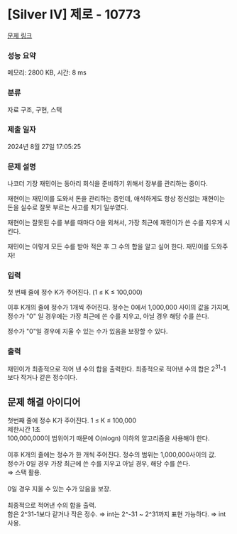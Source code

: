 # [Silver IV] 제로 - 10773 

[문제 링크](https://www.acmicpc.net/problem/10773) 

### 성능 요약

메모리: 2800 KB, 시간: 8 ms

### 분류

자료 구조, 구현, 스택

### 제출 일자

2024년 8월 27일 17:05:25

### 문제 설명

<p>나코더 기장 재민이는 동아리 회식을 준비하기 위해서 장부를 관리하는 중이다.</p>

<p>재현이는 재민이를 도와서 돈을 관리하는 중인데, 애석하게도 항상 정신없는 재현이는 돈을 실수로 잘못 부르는 사고를 치기 일쑤였다.</p>

<p>재현이는 잘못된 수를 부를 때마다 0을 외쳐서, 가장 최근에 재민이가 쓴 수를 지우게 시킨다.</p>

<p>재민이는 이렇게 모든 수를 받아 적은 후 그 수의 합을 알고 싶어 한다. 재민이를 도와주자!</p>

### 입력 

 <p>첫 번째 줄에 정수 K가 주어진다. (1 ≤ K ≤ 100,000)</p>

<p>이후 K개의 줄에 정수가 1개씩 주어진다. 정수는 0에서 1,000,000 사이의 값을 가지며, 정수가 "0" 일 경우에는 가장 최근에 쓴 수를 지우고, 아닐 경우 해당 수를 쓴다.</p>

<p>정수가 "0"일 경우에 지울 수 있는 수가 있음을 보장할 수 있다.</p>

### 출력 

 <p>재민이가 최종적으로 적어 낸 수의 합을 출력한다. 최종적으로 적어낸 수의 합은 2<sup>31</sup>-1보다 작거나 같은 정수이다.</p>


## 문제 해결 아이디어

첫번째 줄에 정수 K가 주어진다. 1 ≤ K ≤ 100,000   
제한시간 1초   
100,000,000이 범위이기 때문에 O(nlogn) 이하의 알고리즘을 사용해야 한다.   
</br>
이후 K개의 줄에는 정수가 한 개씩 주어진다. 정수의 범위는 1,000,000사이의 값.   
정수가 0일 경우 가장 최근에 쓴 수를 지우고 아닐 경우, 해당 수를 쓴다.    
⇒ 스택 활용.   
</br>
0일 경우 지울 수 있는 수가 있음을 보장.   
</br>
최종적으로 적어낸 수의 합을 출력.   
합은 2^31-1보다 같거나 작은 정수. ⇒ int는 2^-31 ~ 2^31까지 표현 가능하다. ⇒ int 사용.   
